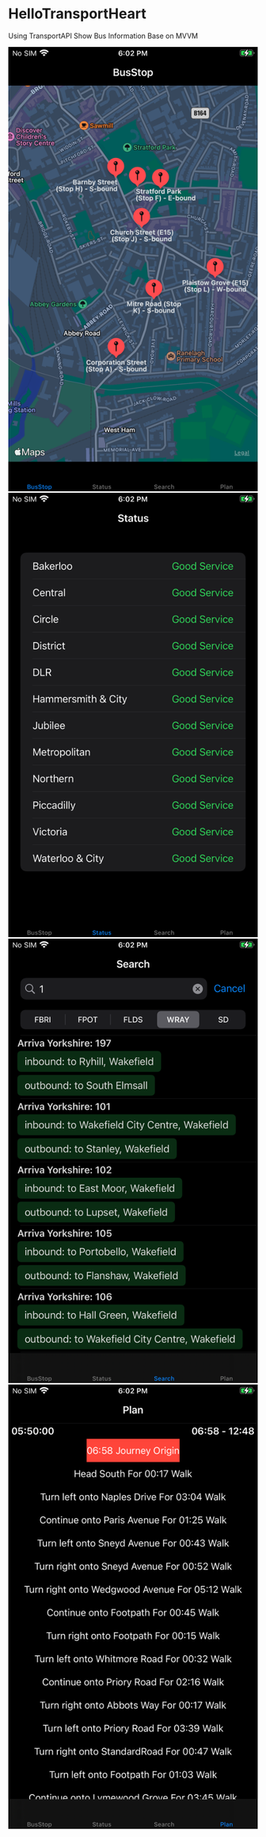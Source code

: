 # HelloTransportHeart
Using TransportAPI Show Bus Information
Base on MVVM

![Alt text](https://github.com/williamliao/HelloTransportHeart/blob/main/ScreenShot/NearBy.PNG?raw=true "NearBy")
![Alt text](https://github.com/williamliao/HelloTransportHeart/blob/main/ScreenShot/Status.PNG?raw=true "NearBy")
![Alt text](https://github.com/williamliao/HelloTransportHeart/blob/main/ScreenShot/Search.PNG?raw=true "NearBy")
![Alt text](https://github.com/williamliao/HelloTransportHeart/blob/main/ScreenShot/%20Journey%20planner.PNG?raw=true "NearBy")
